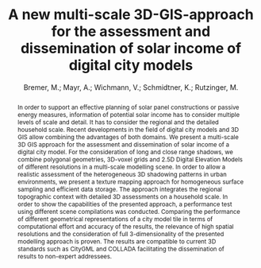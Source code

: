 ---
layout: technique
title: "A new multi-scale 3D-GIS-approach for the assessment and dissemination of solar income of digital city models"
system_type: "False"
technique: "False"
design_study: "False"
evaluation: "False"
data: "False"
analysis: "True"
generation: "False"
curation_and_transformation: "False"
management: "False"
modeling: "True"
urban_analysis: "True"
visualization: "False"
sunlight_access: "True"
wind_ventilation: "False"
view_impact: "False"
energy: "False"
damage_and_disaster_management: "False"
climate: "False"
sound: "False"
property_cadastre: "False"
others: "False"
lookup: "False"
browse: "True"
locate: "False"
explore: "False"
identify: "False"
compare: "True"
summarize: "True"
distribution: "True"
trends: "False"
outliers: "False"
extremes: "False"
features: "True"
target_discovery: "False"
target_access: "True"
spatial_relation: "True"
buildings: "True"
streets: "False"
nature: "False"
uniform_discretization: "True"
structural_subdivision: "False"
univariate: "True"
multivariate: "False"
volumetric: "False"
temporal: "False"
sensing: "False"
statistical: "False"
simulation_based: "True"
learning_based: "False"
surveyed: "False"
site: "False"
block: "True"
multi_block: "False"
city: "False"
va_wo_model: "False"
post_model: "False"
model_integrated: "False"
assisted_models: "False"
overlay: "True"
embedded: "False"
linked: "False"
temporal_jx: "False"
spatial_jx: "False"
filter: "False"
aggregate: "False"
embed: "True"
glyphs: "False"
bar_charts: "False"
scatterplots: "False"
matrix: "False"
parallel_coordinates: "False"
map_2d: "False"
map_3d: "True"
walking: "False"
steering: "False"
selection_based: "False"
manipulation_based: "True"
distortion: "False"
ghosting: "False"
culling: "False"
birds_view: "False"
multi_view: "False"
assisted_steering: "False"
other: "False"
vr_cave: "False"
ar: "False"
desktop: "True"
mobile: "False"
case_study: "False"
user_study: "False"
statistical_evaluation: "True"
expert_interviews: "False"
key: "GDPPHFMQ"
item_type: "journalArticle"
publication_year: "2016"
author: "Bremer, M.; Mayr, A.; Wichmann, V.; Schmidtner, K.; Rutzinger, M."
publication_title: "Computers, Environment and Urban Systems"
isbn: "nan"
issn: "01989715"
doi: "10.1016/j.compenvurbsys.2016.02.007"
url_paper: "https://linkinghub.elsevier.com/retrieve/pii/S0198971516300151"
abstract_note: "nan"
date_added: "2023-01-30 00:02:01"
date_modified: "2023-01-30 00:02:01"
access_date: "2023-01-30 00:02:01"
pages: "144-154"
num_pages: "nan"
issue: "nan"
volume: "57.0"
number_of_volumes: "nan"
journal_abbreviation: "Computers, Environment and Urban Systems"
short_title: "nan"
series: "nan"
series_number: "nan"
series_text: "nan"
series_title: "nan"
publisher: "nan"
place: "nan"
language: "en"
rights: "nan"
type: "nan"
archive: "nan"
archive_location: "nan"
library_catalog: "DOI.org (Crossref)"
call_number: "nan"
extra: "nan"
notes: "nan"
link_attachments: "nan"
manual_tags: "nan"
automatic_tags: "nan"
editor: "nan"
series_editor: "nan"
translator: "nan"
contributor: "nan"
attorney_agent: "nan"
book_author: "nan"
cast_member: "nan"
commenter: "nan"
composer: "nan"
cosponsor: "nan"
counsel: "nan"
interviewer: "nan"
producer: "nan"
recipient: "nan"
reviewed_author: "nan"
scriptwriter: "nan"
words_by: "nan"
guest: "nan"
number: "nan"
edition: "nan"
running_time: "nan"
scale: "nan"
medium: "nan"
artwork_size: "nan"
filing_date: "nan"
application_number: "nan"
assignee: "nan"
issuing_authority: "nan"
country: "nan"
meeting_name: "nan"
conference_name: "nan"
court: "nan"
references: "nan"
reporter: "nan"
legal_status: "nan"
priority_numbers: "nan"
programming_language: "nan"
version: "nan"
system: "nan"
code: "nan"
code_number: "nan"
section: "nan"
session: "nan"
committee: "nan"
history: "nan"
legislative_body: "nan"
abstract: "In order to support an effective planning of solar panel constructions or passive energy measures, information of potential solar income has to consider multiple levels of scale and detail. It has to consider the regional and the detailed household scale. Recent developments in the field of digital city models and 3D GIS allow combining the advantages of both domains. We present a multi-scale 3D GIS approach for the assessment and dissemination of solar income of a digital city model. For the consideration of long and close range shadows, we combine polygonal geometries, 3D-voxel grids and 2.5D Digital Elevation Models of different resolutions in a multi-scale modelling scene. In order to allow a realistic assessment of the heterogeneous 3D shadowing patterns in urban environments, we present a texture mapping approach for homogeneous surface sampling and efficient data storage. The approach integrates the regional topographic context with detailed 3D assessments on a household scale. In order to show the capabilities of the presented approach, a performance test using different scene compilations was conducted. Comparing the performance of different geometrical representations of a city model tile in terms of computational effort and accuracy of the results, the relevance of high spatial resolutions and the consideration of full 3-dimensionality of the presented modelling approach is proven. The results are compatible to current 3D standards such as CityGML and COLLADA facilitating the dissemination of results to non-expert addressees."
---